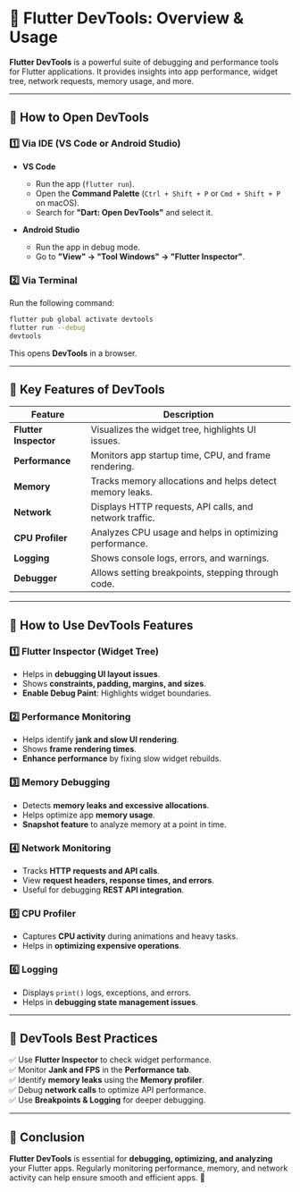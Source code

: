# **🚀 Flutter DevTools: Overview & Usage**  

**Flutter DevTools** is a powerful suite of debugging and performance tools for Flutter applications. It provides insights into app performance, widget tree, network requests, memory usage, and more.

---

## **🔹 How to Open DevTools**
### **1️⃣ Via IDE (VS Code or Android Studio)**
- **VS Code**  
  - Run the app (`flutter run`).
  - Open the **Command Palette** (`Ctrl + Shift + P` or `Cmd + Shift + P` on macOS).
  - Search for **"Dart: Open DevTools"** and select it.

- **Android Studio**  
  - Run the app in debug mode.
  - Go to **"View" → "Tool Windows" → "Flutter Inspector"**.

### **2️⃣ Via Terminal**
Run the following command:
```sh
flutter pub global activate devtools
flutter run --debug
devtools
```
This opens **DevTools** in a browser.

---

## **🔹 Key Features of DevTools**
| Feature | Description |
|---------|-------------|
| **Flutter Inspector** | Visualizes the widget tree, highlights UI issues. |
| **Performance** | Monitors app startup time, CPU, and frame rendering. |
| **Memory** | Tracks memory allocations and helps detect memory leaks. |
| **Network** | Displays HTTP requests, API calls, and network traffic. |
| **CPU Profiler** | Analyzes CPU usage and helps in optimizing performance. |
| **Logging** | Shows console logs, errors, and warnings. |
| **Debugger** | Allows setting breakpoints, stepping through code. |

---

## **🔹 How to Use DevTools Features**
### **1️⃣ Flutter Inspector (Widget Tree)**
- Helps in **debugging UI layout issues**.
- Shows **constraints, padding, margins, and sizes**.
- **Enable Debug Paint**: Highlights widget boundaries.

### **2️⃣ Performance Monitoring**
- Helps identify **jank and slow UI rendering**.
- Shows **frame rendering times**.
- **Enhance performance** by fixing slow widget rebuilds.

### **3️⃣ Memory Debugging**
- Detects **memory leaks and excessive allocations**.
- Helps optimize app **memory usage**.
- **Snapshot feature** to analyze memory at a point in time.

### **4️⃣ Network Monitoring**
- Tracks **HTTP requests and API calls**.
- View **request headers, response times, and errors**.
- Useful for debugging **REST API integration**.

### **5️⃣ CPU Profiler**
- Captures **CPU activity** during animations and heavy tasks.
- Helps in **optimizing expensive operations**.

### **6️⃣ Logging**
- Displays `print()` logs, exceptions, and errors.
- Helps in **debugging state management issues**.

---

## **🔹 DevTools Best Practices**
✅ Use **Flutter Inspector** to check widget performance.  
✅ Monitor **Jank and FPS** in the **Performance tab**.  
✅ Identify **memory leaks** using the **Memory profiler**.  
✅ Debug **network calls** to optimize API performance.  
✅ Use **Breakpoints & Logging** for deeper debugging.  

---

## **🔹 Conclusion**
**Flutter DevTools** is essential for **debugging, optimizing, and analyzing** your Flutter apps. Regularly monitoring performance, memory, and network activity can help ensure smooth and efficient apps. 🚀